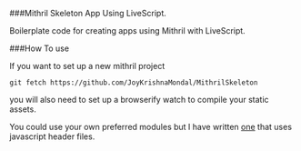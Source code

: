 ###Mithril Skeleton App Using LiveScript.

Boilerplate code for creating apps using Mithril with LiveScript.

###How To use

If you want to set up a new mithril project 

```
git fetch https://github.com/JoyKrishnaMondal/MithrilSkeleton
```

you will also need to set up a browserify watch to compile your static assets. 

You could use your own preferred modules but I have written [one](https://github.com/JoyKrishnaMondal/SimpleBrowserifyWatch) that uses javascript header files.






